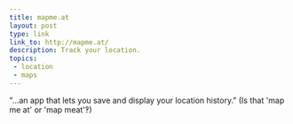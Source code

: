 ```yaml
---
title: mapme.at
layout: post
type: link
link_to: http://mapme.at/
description: Track your location.
topics:
 - location
 - maps
---
```

"...an app that lets you save and display your location history." (Is that 'map me at' or 'map meat'&#8253;)